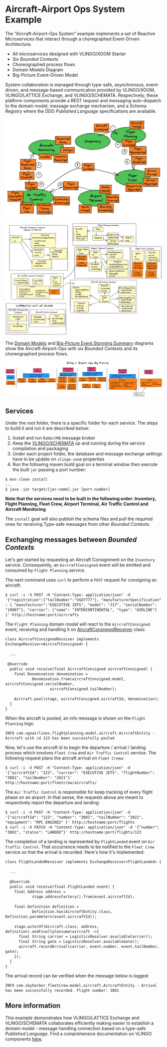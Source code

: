 # Aircraft-Airport Ops System Example

The "Aircraft-Airport-Ops System" example implements a set of Reactive Microservices that interact through a choregraphed Event-Driven Architecture.

- All microservices designed with VLINGO/XOOM Starter
- Six _Bounded Contexts_
- Choreographed process flows
- Domain Models Diagram
- Big-Picture Event-Driven Model

System collaboration is managed through type-safe, asynchronous, event-driven, and message-based communication provided by VLINGO/XOOM, VLINGO/LATTICE Exchange, and VLINGO/SCHEMATA. Respectively, these platform components provide a REST request and messaging auto-dispatch to the domain model, message exchange mechanism, and a Schema Registry where the DDD _Published Language_ specifications are available.

![Context Map of Ops System](https://github.com/vlingo/vlingo-examples/blob/master/vlingo-e2e-sys-airline-ops/docs/AirlineAirportOpsContextMap.png)

![Domain Models of Bounded Contexts](https://github.com/vlingo/vlingo-examples/blob/master/vlingo-e2e-sys-airline-ops/docs/AirlineOpsDomainModel.png)

The [Domain Models](https://github.com/vlingo/vlingo-examples/blob/master/vlingo-e2e-sys-airline-ops/docs/AirlineOpsDomainModel.png) and [Big-Picture Event Storming Summary](https://github.com/vlingo/vlingo-examples/blob/master/vlingo-e2e-sys-airline-ops/docs/AirlineAirportOpsBigPicture.png) diagrams show the Aircraft-Airport-Ops with six _Bounded Contexts_ and its choreographed process flows.

![Big-Picture Event Storming Summary](https://github.com/vlingo/vlingo-examples/blob/master/vlingo-e2e-sys-airline-ops/docs/AirlineAirportOpsBigPicture.png)

## Services

Under the root folder, there is a specific folder for each service. The steps to build it and run it are described below:
 1. Install and run `RabbitMQ` message broker
 2. Keep the [VLINGO/SCHEMATA](https://github.com/vlingo/vlingo-schemata) up and running during the service compilation and packaging
 3. Under each project folder, the database and message exchange settings have to be update on `vlingo-xoom` properties
 4. Run the following maven build goal on a terminal window then execute the built `jar` passing a port number:

```
$ mvn clean install
...
$ java -jar target/[jar-name].jar [port-number]
```

__Note that the services need to be built in the following order: Inventory, Flight Planning, Fleet Crew, Airport Terminal, Air Traffic Control and Aircraft Monitoring__.  

The `install` goal will also publish the schema files and pull the required ones for receiving Type-safe messages from other _Bounded Contexts._

## Exchanging messages between _Bounded Contexts_

Let's get started by requesting an Aircraft Consignment on the `Inventory` service. Consequently, an `AircraftConsigned` event will be emitted and consumed by `Flight Planning` service.   

The next command uses `curl` to perform a `POST` request for consigning an aircraft:

```
$ curl -i -X POST -H "Content-Type: application/json" -d '{"registration":{"tailNumber":"VGO7777"}, "manufacturerSpecification" : { "manufacturer":"EXECUTIVE JETS", "model": "J17", "serialNumber": "10987"}, "carrier": {"name": "INTERCONTINENTAL", "type": "AIRLINE"} }' http://hostname:port/aircrafts
``` 

The `Flight Planning` domain model will react to the `AircraftConsigned` event, receiving and handling it on [AircraftConsignedReceiver](https://github.com/vlingo/vlingo-examples/blob/0a7f9f207e67ad8a34c01bf5a78cf046360a9c1c/vlingo-e2e-sys-airline-ops/flight-planning/src/main/java/com/vgoairlines/flightplanning/infrastructure/exchange/AircraftConsignedReceiver.java) class:

```
class AircraftConsignedReceiver implements ExchangeReceiver<AircraftConsigned> {

  ...
  
 @Override
  public void receive(final AircraftConsigned aircraftConsigned) {
    final Denomination denomination =
            Denomination.from(aircraftConsigned.model, aircraftConsigned.serialNumber,
                    aircraftConsigned.tailNumber);

    Aircraft.pool(stage, aircraftConsigned.aircraftId, denomination);
  }
}

```
  
When the aircraft is pooled, an info message is shown on the `Flight Planning` logs:

```
INFO com.vgoairlines.flightplanning.model.aircraft.AircraftEntity - Aircraft with id 123 has been successfully pooled
```
  
Now, let's use the aircraft id to begin the departure / arrival / landing process which involves `Fleet Crew` and `Air Traffic Control` service. The following request plans the aircraft arrival on `Fleet Creew`: 
      
```
$ curl -i -X POST -H "Content-Type: application/json" -d '{"aircraftId": "123", "carrier": "EXECUTIVE JETS", "flightNumber": "3881", "tailNumber": "2021"}' http://hostname:port/fleetcrew/aircrafts/
```

The `Air Traffic Control` is responsible for keep tracking of every flight phase on an airport. In that sense, the requests above are meant to respectively report the departure and landing: 

```
$ curl -i -X POST -H "Content-Type: application/json" -d '{"aircraftId": "123", "number": "3881", "tailNumber": "2021",  "equipment": "RPC ENGINES" }' http://hostname:port/flights
$ curl -i -X PATCH -H "Content-Type: application/json" -d '{"number": "3881", "status": "LANDED"}' http://hostname:port/flights/123
```

The completion of a landing is represented by `FlightLanded` event on `Air Traffic Control`. That occurrence needs to be notified to the `Fleet Crew` service so that the arrival is recorded.`Here's how it's implemented:

```
class FlightLandedReceiver implements ExchangeReceiver<FlightLanded> {
  
  ...

  @Override
  public void receive(final FlightLanded event) {
    final Address address =
            stage.addressFactory().from(event.aircraftId);

    final Definition definition =
            Definition.has(AircraftEntity.class, Definition.parameters(event.aircraftId));

    stage.actorOf(Aircraft.class, address, definition).andFinallyConsume(aircraft ->{
      final String carrier = LogisticsResolver.availableCarrier();
      final String gate = LogisticsResolver.availableGate();
      aircraft.recordArrival(carrier, event.number, event.tailNumber, gate);
    });
  }
}
``` 

The arrival record can be verified when the message below is logged:

 ```
 INFO com.skyharbor.fleetcrew.model.aircraft.AircraftEntity - Arrival has been successfully recorded. Flight number: 3881  
 ```

## More information

This example demonstrates how VLINGO/LATTICE Exchange and VLINGO/SCHEMATA collaborates efficiently making easier to establish a domain model - message handling connection based on a type-safe _Published Language._ Find a comprehensive documentation on VLINGO components [here](http://docs.vlingo.io).
